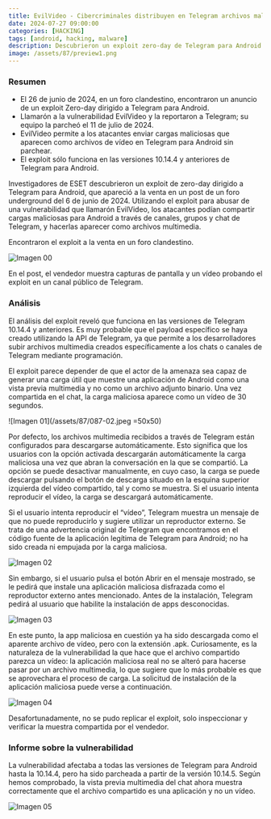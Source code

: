 ```yaml
---
title: EvilVideo - Cibercriminales distribuyen en Telegram archivos maliciosos disfrazados de videos
date: 2024-07-27 09:00:00 
categories: [HACKING]
tags: [android, hacking, malware]
description: Descubrieron un exploit zero-day de Telegram para Android que permite a los atacantes enviar archivos maliciosos camuflados como vídeos.
image: /assets/87/preview1.png
---
```


### Resumen

- El 26 de  junio de 2024, en un foro clandestino, encontraron un anuncio de un exploit Zero-day dirigido a Telegram para Android.
- Llamarón a la vulnerabilidad EvilVideo y la reportaron a Telegram; su equipo la parcheó el 11 de julio de 2024.
- EvilVideo permite a los atacantes enviar cargas maliciosas que aparecen como archivos de vídeo en Telegram para Android sin parchear.
- El exploit sólo funciona en las versiones 10.14.4 y anteriores de Telegram para Android.

Investigadores de ESET descubrieron un exploit de zero-day dirigido a Telegram para Android, que apareció a la venta en un post de un foro underground del 6 de junio de 2024. Utilizando el exploit para abusar de una vulnerabilidad que llamarón EvilVideo, los atacantes podían compartir cargas maliciosas para Android a través de canales, grupos y chat de Telegram, y hacerlas aparecer como archivos multimedia.

Encontraron el exploit a la venta en un foro clandestino.

![Imagen 00](/assets/87/087-01.png)

En el post, el vendedor muestra capturas de pantalla y un vídeo probando el exploit en un canal público de Telegram.

### Análisis 

El análisis del exploit reveló que funciona en las versiones de Telegram 10.14.4 y anteriores. Es muy probable que el payload específico se haya creado utilizando la API de Telegram, ya que permite a los desarrolladores subir archivos multimedia creados específicamente a los chats o canales de Telegram mediante programación.

El exploit parece depender de que el actor de la amenaza sea capaz de generar una carga útil que muestre una aplicación de Android como una vista previa multimedia y no como un archivo adjunto binario. Una vez compartida en el chat, la carga maliciosa aparece como un vídeo de 30 segundos.

![Imagen 01](/assets/87/087-02.jpeg =50x50)

Por defecto, los archivos multimedia recibidos a través de Telegram están configurados para descargarse automáticamente. Esto significa que los usuarios con la opción activada descargarán automáticamente la carga maliciosa una vez que abran la conversación en la que se compartió. La opción se puede desactivar manualmente, en cuyo caso, la carga se puede descargar pulsando el botón de descarga situado en la esquina superior izquierda del vídeo compartido, tal y como se muestra. Si el usuario intenta reproducir el vídeo, la carga se descargará automáticamente.

Si el usuario intenta reproducir el “vídeo”, Telegram muestra un mensaje de que no puede reproducirlo y sugiere utilizar un reproductor externo. Se trata de una advertencia original de Telegram que encontramos en el código fuente de la aplicación legítima de Telegram para Android; no ha sido creada ni empujada por la carga maliciosa.

![Imagen 02](/assets/87/087-03.png)

Sin embargo, si el usuario pulsa el botón Abrir en el mensaje mostrado, se le pedirá que instale una aplicación maliciosa disfrazada como el reproductor externo antes mencionado. Antes de la instalación, Telegram pedirá al usuario que habilite la instalación de apps desconocidas.

![Imagen 03](/assets/87/087-04.png)

En este punto, la app maliciosa en cuestión ya ha sido descargada como el aparente archivo de vídeo, pero con la extensión .apk. Curiosamente, es la naturaleza de la vulnerabilidad la que hace que el archivo compartido parezca un vídeo: la aplicación maliciosa real no se alteró para hacerse pasar por un archivo multimedia, lo que sugiere que lo más probable es que se aprovechara el proceso de carga. La solicitud de instalación de la aplicación maliciosa puede verse a continuación.

![Imagen 04](/assets/87/087-05.png)

Desafortunadamente, no se pudo replicar el exploit, solo inspeccionar y verificar la muestra compartida por el vendedor.

### Informe sobre la vulnerabilidad

La vulnerabilidad afectaba a todas las versiones de Telegram para Android hasta la 10.14.4, pero ha sido parcheada a partir de la versión 10.14.5. Según hemos comprobado, la vista previa multimedia del chat ahora muestra correctamente que el archivo compartido es una aplicación y no un vídeo.

![Imagen 05](/assets/87/087-06.jpeg)

